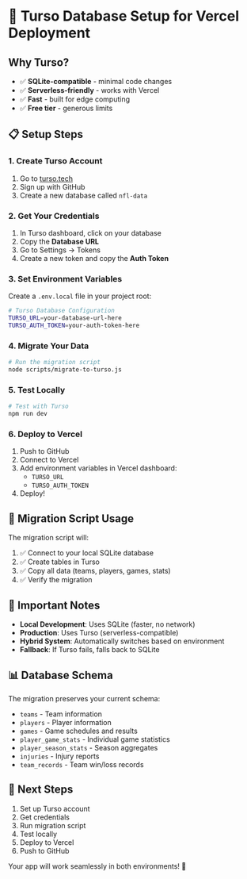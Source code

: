 # 🚀 Turso Database Setup for Vercel Deployment

## Why Turso?
- ✅ **SQLite-compatible** - minimal code changes
- ✅ **Serverless-friendly** - works with Vercel
- ✅ **Fast** - built for edge computing
- ✅ **Free tier** - generous limits

## 📋 Setup Steps

### 1. Create Turso Account
1. Go to [turso.tech](https://turso.tech)
2. Sign up with GitHub
3. Create a new database called `nfl-data`

### 2. Get Your Credentials
1. In Turso dashboard, click on your database
2. Copy the **Database URL**
3. Go to Settings → Tokens
4. Create a new token and copy the **Auth Token**

### 3. Set Environment Variables
Create a `.env.local` file in your project root:

```bash
# Turso Database Configuration
TURSO_URL=your-database-url-here
TURSO_AUTH_TOKEN=your-auth-token-here
```

### 4. Migrate Your Data
```bash
# Run the migration script
node scripts/migrate-to-turso.js
```

### 5. Test Locally
```bash
# Test with Turso
npm run dev
```

### 6. Deploy to Vercel
1. Push to GitHub
2. Connect to Vercel
3. Add environment variables in Vercel dashboard:
   - `TURSO_URL`
   - `TURSO_AUTH_TOKEN`
4. Deploy!

## 🔧 Migration Script Usage

The migration script will:
1. ✅ Connect to your local SQLite database
2. ✅ Create tables in Turso
3. ✅ Copy all data (teams, players, games, stats)
4. ✅ Verify the migration

## 🚨 Important Notes

- **Local Development**: Uses SQLite (faster, no network)
- **Production**: Uses Turso (serverless-compatible)
- **Hybrid System**: Automatically switches based on environment
- **Fallback**: If Turso fails, falls back to SQLite

## 📊 Database Schema

The migration preserves your current schema:
- `teams` - Team information
- `players` - Player information  
- `games` - Game schedules and results
- `player_game_stats` - Individual game statistics
- `player_season_stats` - Season aggregates
- `injuries` - Injury reports
- `team_records` - Team win/loss records

## 🎯 Next Steps

1. Set up Turso account
2. Get credentials
3. Run migration script
4. Test locally
5. Deploy to Vercel
6. Push to GitHub

Your app will work seamlessly in both environments! 🚀
